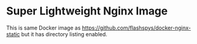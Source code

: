 # Super Lightweight Nginx Image

This is same Docker image as https://github.com/flashspys/docker-nginx-static but it has directory listing enabled.
